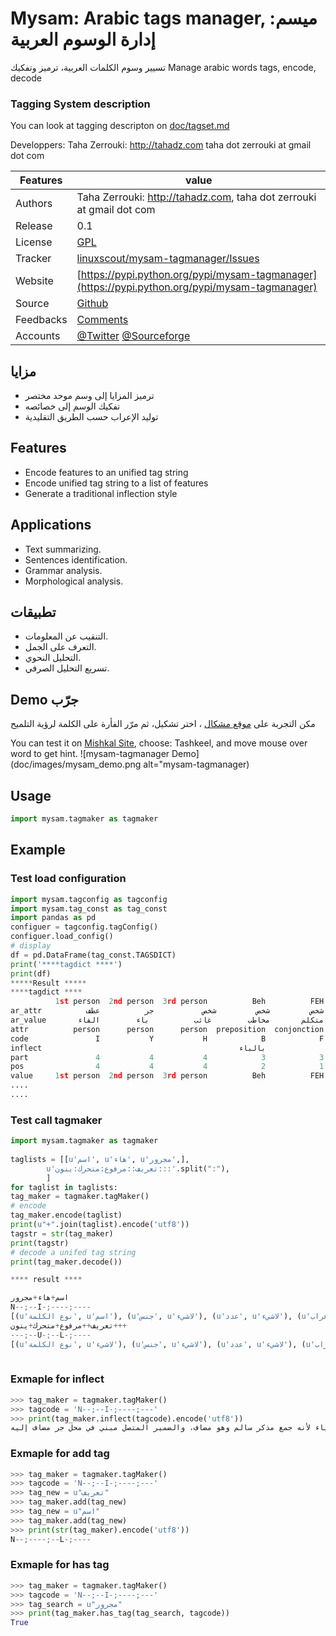 # Mysam: Arabic tags manager, ميسم: إدارة الوسوم  العربية


تسيير وسوم الكلمات العربية،  ترميز وتفكيك
Manage arabic words tags, encode, decode

### Tagging System description
You can look at tagging descripton on [doc/tagset.md](doc/tagset.md)


  Developpers:  Taha Zerrouki: http://tahadz.com
    taha dot zerrouki at gmail dot com

Features |   value
------------|-----------
Authors  | Taha Zerrouki: http://tahadz.com,  taha dot zerrouki at gmail dot com
Release  | 0.1
License  |[GPL](https://github.com/linuxscout/mysam-tagmanager/master/LICENSE)
Tracker  |[linuxscout/mysam-tagmanager/Issues](https://github.com/linuxscout/mysam-tagmanager/issues)
Website  |[https://pypi.python.org/pypi/mysam-tagmanager](https://pypi.python.org/pypi/mysam-tagmanager)
Source  |[Github](http://github.com/linuxscout/mysam-tagmanager)
Feedbacks  |[Comments](https://github.com/linuxscout/mysam-tagmanager/issues)
Accounts  |[@Twitter](https://twitter.com/linuxscout)  [@Sourceforge](http://sourceforge.net/projects/mysam-tagmanager/)

<!--Doc  |[package Documentaion](http://pythonhosted.org/mysam-tagmanager/)-->
<!--Download  |[pypi.python.org](https://pypi.python.org/pypi/mysam-tagmanager)-->



<!--
## Citation
If you would cite it in academic work, can you use this citation
```
T. Zerrouki‏, mysam-tagmanager,  Arabic Word Tagger,
  https://pypi.python.org/pypi/mysam-tagmanager/, 2018
```
or in bibtex format

```bibtex
@misc{zerrouki2012mysam,
  title={mysam-tagmanager : Arabic Word Tagger},
  author={Zerrouki, Taha},
  url={https://pypi.python.org/pypi/mysam-tagmanager,
  year={2010}
}
```
-->

## مزايا
* ترميز المزايا إلى وسم موحد مختصر
* تفكيك الوسم إلى خصائصه
* توليد الإعراب حسب الطريق التقليدية

## Features
* Encode features to an unified tag string
* Encode unified tag string to a list of features
* Generate a traditional inflection style

## Applications
* Text summarizing.
* Sentences identification.
* Grammar analysis.
* Morphological analysis.

## تطبيقات 
* التنقيب عن المعلومات.
* التعرف على الجمل.
* التحليل النحوي.
* تسريع التحليل الصرفي.



## Demo جرّب

مكن التجربة على [موقع مشكال](http://tahadz.com/mishkal)
، اختر تشكيل، ثم مرّر الفأرة على الكلمة لرؤية التلميح

You can test it on [Mishkal Site](http://tahadz.com/mishkal), choose: Tashkeel, and move mouse over word to get hint.
![mysam-tagmanager Demo](doc/images/mysam_demo.png alt="mysam-tagmanager)


<!--
Installation
=====
```
pip install mysam-tagmanager
```    
    -->
## Usage

```python
import mysam.tagmaker as tagmaker
```
## Example

### Test load configuration

```python
import mysam.tagconfig as tagconfig
import mysam.tag_const as tag_const
import pandas as pd
configuer = tagconfig.tagConfig()
configuer.load_config()
# display
df = pd.DataFrame(tag_const.TAGSDICT)
print('****tagdict ****')
print(df)
*****Result *****
****tagdict ****
          1st person  2nd person  3rd person          Beh          FEH  \
ar_attr          شخص         شخص         شخص           جر          عطف   
ar_value       متكلم       مخاطب        غائب          باء        الفاء   
attr          person      person      person  preposition  conjonction   
code               I           Y           H            B            F   
inflect                                            بالباء                
part               4           4           4            3            3   
pos                4           4           4            2            1   
value     1st person  2nd person  3rd person          Beh          FEH   
....
....

```

### Test call tagmaker

```python
import mysam.tagmaker as tagmaker
   
taglists = [[u'اسم', u'هاء', u'مجرور',],
        u'تعريف::مرفوع:متحرك:ينون:::'.split(":"),
        ]
for taglist in taglists:
tag_maker = tagmaker.tagMaker()
# encode
tag_maker.encode(taglist)
print(u"+".join(taglist).encode('utf8'))
tagstr = str(tag_maker)
print(tagstr)
# decode a unifed tag string
print(tag_maker.decode())

**** result ****

اسم+هاء+مجرور
N--;--I-;----;----
[(u'نوع الكلمة', u'اسم'), (u'جنس', u'لاشيء'), (u'عدد', u'لاشيء'), (u'إعراب', u'مجرور'), (u'علامة', u'لاشيء'), (u'عطف', u'لاشيء'), (u'جر', u'لاشيء'), (u'تعريف', u'نكرة'), (u'ضمير متصل', u'لاشيء'), (u'استقبال', u'لاشيء'), (u'بناء', u'لاشيء'), (u'زمن', u'لاشيء'), (u'شخص', u'لاشيء')]
تعريف++مرفوع+متحرك+ينون+++
---;--U-;--L-;----
[(u'نوع الكلمة', u'لاشيء'), (u'جنس', u'لاشيء'), (u'عدد', u'لاشيء'), (u'إعراب', u'مرفوع'), (u'علامة', u'لاشيء'), (u'عطف', u'لاشيء'), (u'جر', u'لاشيء'), (u'تعريف', u'معرفة'), (u'ضمير متصل', u'لاشيء'), (u'استقبال', u'لاشيء'), (u'بناء', u'لاشيء'), (u'زمن', u'لاشيء'), (u'شخص', u'لاشيء')]
    
```


### Exmaple for inflect
```python 
>>> tag_maker = tagmaker.tagMaker()
>>> tagcode = 'N--;--I-;----;---'
>>> print(tag_maker.inflect(tagcode).encode('utf8'))
اسم مجرور وعلامة جرّه الياء لأنه جمع مذكر سالم وهو مضاف، والضمير المتصل مبني في محل جر مضاف إليه
```

### Exmaple for add tag
```python
>>> tag_maker = tagmaker.tagMaker()
>>> tagcode = 'N--;--I-;----;---'
>>> tag_new = u"تعريف"
>>> tag_maker.add(tag_new)
>>> tag_new = u"اسم"
>>> tag_maker.add(tag_new)
>>> print(str(tag_maker).encode('utf8'))
N--;----;--L-;----
```

### Exmaple for has tag
```python 
>>> tag_maker = tagmaker.tagMaker()
>>> tagcode = 'N--;--I-;----;---'
>>> tag_search = u"مجرور"
>>> print(tag_maker.has_tag(tag_search, tagcode))
True
```





